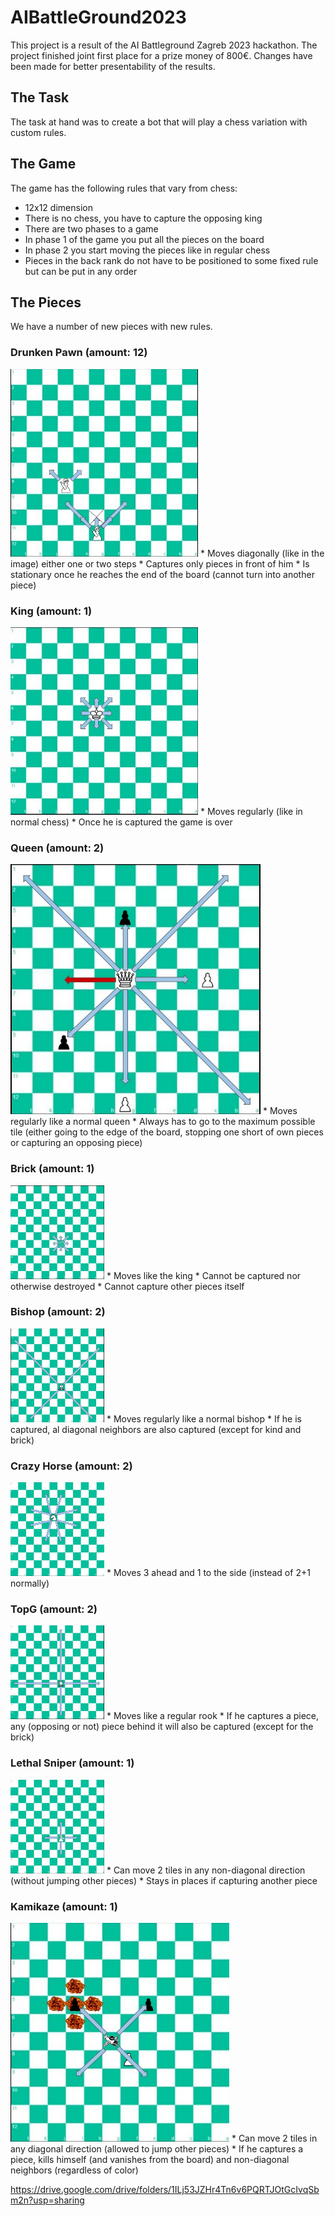 # AIBattleGround2023

This project is a result of the AI Battleground Zagreb 2023 hackathon. The project finished joint first place for a prize money of 800€. Changes have been made for better presentability of the results.

## The Task
The task at hand was to create a bot that will play a chess variation with custom rules.

## The Game
The game has the following rules that vary from chess:
* 12x12 dimension
* There is no chess, you have to capture the opposing king
* There are two phases to a game
 * In phase 1 of the game you put all the pieces on the board
 * In phase 2 you start moving the pieces like in regular chess
 * Pieces in the back rank do not have to be positioned to some fixed rule but can be put in any order

## The Pieces
We have a number of new pieces with new rules.

### Drunken Pawn (amount: 12)
<img src="images/DrunkenPawn.jpeg" width="300" height="300">
* Moves diagonally (like in the image) either one or two steps
* Captures only pieces in front of him
* Is stationary once he reaches the end of the board (cannot turn into another piece)

### King (amount: 1)
<img src="images/King.jpeg" width="300" height="300">
* Moves regularly (like in normal chess)
* Once he is captured the game is over

### Queen (amount: 2)
<img src="images/Queen.jpeg" width="400" height="400">
* Moves regularly like a normal queen
* Always has to go to the maximum possible tile (either going to the edge of the board, stopping one short of own pieces or capturing an opposing piece)

### Brick (amount: 1)
<img src="images/Brick.jpeg" width="150" height="150">
* Moves like the king
* Cannot be captured nor otherwise destroyed
* Cannot capture other pieces itself

### Bishop (amount: 2)
<img src="images/Bishop.jpeg" width="150" height="150">
* Moves regularly like a normal bishop
* If he is captured, al diagonal neighbors are also captured (except for kind and brick)

### Crazy Horse (amount: 2)
<img src="images/CrazyHorse.jpeg" width="150" height="150">
* Moves 3 ahead and 1 to the side (instead of 2+1 normally)

### TopG (amount: 2)
<img src="images/TopG.jpeg" width="150" height="150">
* Moves like a regular rook
* If he captures a piece, any (opposing or not) piece behind it will also be captured (except for the brick)


### Lethal Sniper (amount: 1)
<img src="images/LethalSniper.jpeg" width="150" height="150">
* Can move 2 tiles in any non-diagonal direction (without jumping other pieces)
* Stays in places if capturing another piece


### Kamikaze (amount: 1)
<img src="images/Kamikaze.jpeg" width="350" height="350">
* Can move 2 tiles in any diagonal direction (allowed to jump other pieces)
* If he captures a piece, kills himself (and vanishes from the board) and non-diagonal neighbors (regardless of color)












https://drive.google.com/drive/folders/1ILj53JZHr4Tn6v6PQRTJOtGcIvqSbm2n?usp=sharing
